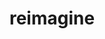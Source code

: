 ---
layout: project
title: reimagine
description: IBMYP Community Project, 2019. A foundation to give away computers.
description-home: Giving away computers.
moreinfo: Omega is an assitant that's built using Node.JS, HTML and CSS. It also uses 
screenshot: /assets/oscreen.png
logo: /assets/logo.png
theme: '#96ccff'
catchphrase: Community Project
repo: reimagine
info1: A Virtual Assistant.
info2: Built using Node, HTML, CSS
---